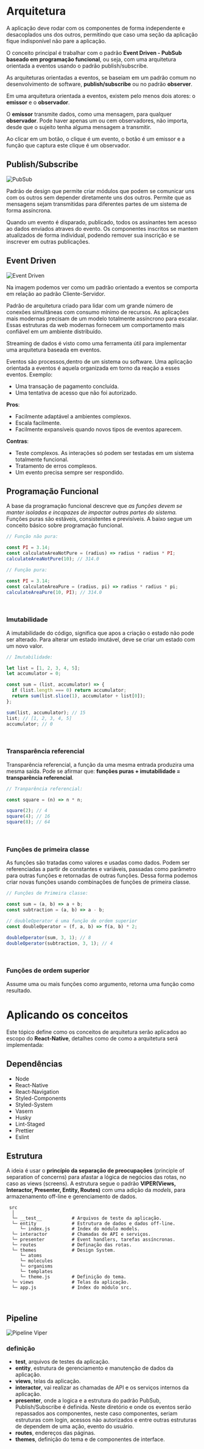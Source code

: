 # Arquitetura

A aplicação deve rodar com os componentes de forma independente e desacoplados uns dos outros, permitindo que caso uma seção da aplicação fique indisponível não pare a aplicação.

O conceito principal é trabalhar com o padrão **Event Driven - PubSub baseado em programação funcional**, ou seja, com uma arquitetura orientada a eventos usando o padrão publish/subscribe. 

As arquiteturas orientadas a eventos, se baseiam em um padrão comum no desenvolvimento de software, **publish/subscribe** ou no padrão **observer**.

Em uma arquitetura orientada a eventos, existem pelo menos dois atores: o **emissor** e o **observador**.

O **emissor** transmite dados, como uma mensagem, para qualquer **observador**. Pode haver apenas um ou cem observadores, não importa, desde que o sujeito tenha alguma mensagem a transmitir.

Ao clicar em um botão, o clique é um evento, o botão é um emissor e a função que captura este clique é um observador.<br />

## Publish/Subscribe

![PubSub](https://d1.awsstatic.com/product-marketing/Messaging/sns_img_topic.e024462ec88e79ed63d690a2eed6e050e33fb36f.png)

Padrão de design que permite criar módulos que podem se comunicar uns com os outros sem depender diretamente uns dos outros. Permite que as mensagens sejam transmitidas para diferentes partes de um sistema de forma assíncrona. 

Quando um evento é disparado, publicado, todos os assinantes tem acesso ao dados enviados atraves do evento. Os componentes inscritos se mantem atualizados de forma individual, podendo remover sua inscrição e se inscrever em outras publicações.<br />

## Event Driven

![Event Driven](https://dzone.com/storage/temp/6520586-pushpin.jpg)



Na imagem podemos ver como um padrão orientado a eventos se comporta em relação ao padrão Cliente-Servidor.<br />

Padrão de arquitetura criado para lidar com um grande número de conexões simultâneas com consumo mínimo de recursos. As aplicações mais modernas precisam de um modelo totalmente assíncrono para escalar. Essas estruturas da web modernas fornecem um comportamento mais confiável em um ambiente distribuído.<br />

Streaming de dados é visto como uma ferramenta útil para implementar uma arquitetura baseada em eventos.

Eventos são processos,dentro de um sistema ou software. Uma aplicação orientada a eventos é aquela organizada em torno da reação a esses eventos. Exemplo:

- Uma transação de pagamento concluída.
- Uma tentativa de acesso que não foi autorizado.<br />

**Pros**:

- Facilmente adaptável a ambientes complexos.
- Escala facilmente.
- Facilmente expansíveis quando novos tipos de eventos aparecem.<br />

**Contras**:

- Teste complexos. As interações só podem ser testadas em um sistema totalmente funcional.
- Tratamento de erros complexos.
- Um evento precisa sempre ser respondido.<br />

## Programação Funcional

A base da programação funcional descreve que *as funções devem se manter isoladas e incapazes de impactar outras partes do sistema.* Funções puras são estáveis, consistentes e previsíveis. A baixo segue um conceito básico sobre programação funcional.<br />

```javascript
// Função não pura:

const PI = 3.14;
const calculateAreaNotPure = (radius) => radius * radius * PI;
calculateAreaNotPure(10); // 314.0
```

```javascript
// Função pura:

const PI = 3.14;
const calculateAreaPure = (radius, pi) => radius * radius * pi;
calculateAreaPure(10, PI); // 314.0
```

<br />

### Imutabilidade

A imutabilidade do código, significa que apos a criação o estado não pode ser alterado. Para alterar um estado imutável, deve se criar um estado com um novo valor.<br />

```javascript
// Imutabilidade:

let list = [1, 2, 3, 4, 5];
let accumulator = 0;

const sum = (list, accumulator) => {
  if (list.length === 0) return accumulator;
  return sum(list.slice(1), accumulator + list[0]);
};

sum(list, accumulator); // 15
list; // [1, 2, 3, 4, 5]
accumulator; // 0
```

<br />

### Transparência referencial

Transparência referencial, a função da uma mesma entrada produzira uma mesma saída. Pode se afirmar que: **funções puras + imutabilidade  = transparência referencial**.<br />

```javascript
// Tranparência referencial:

const square = (n) => n * n;

square(2); // 4
square(4); // 16
square(8); // 64
```

<br />

### Funções de primeira classe

As funções são tratadas como valores e usadas como dados. Podem ser referenciadas a partir de constantes e variáveis, passadas como parâmetro para outras funções e retornadas de outras funções. Dessa forma podemos criar novas funções usando combinações de funções de primeira classe.<br />

```javascript
// Funções de Primeira classe:

const sum = (a, b) => a + b;
const subtraction = (a, b) => a - b;

// doubleOperator é uma função de ordem superior
const doubleOperator = (f, a, b) => f(a, b) * 2;

doubleOperator(sum, 3, 1); // 8
doubleOperator(subtraction, 3, 1); // 4
```

<br />

### Funções de ordem superior

Assume uma ou mais funções como argumento, retorna uma função como resultado. <br />

# Aplicando os conceitos

Este tópico define como os conceitos de arquitetura serão aplicados ao escopo do **React-Native**, detalhes como de como a arquitetura será implementada:

## Dependências

- Node
- React-Native
- React-Navigation
- Styled-Components
- Styled-System
- Vasern
- Husky
- Lint-Staged
- Prettier
- Eslint

## Estrutura

A ideia é usar o **princípio da separação de preocupações** (principle of separation of concerns) para afastar a lógica de negócios das rotas, no caso as views (screens). A estrutura segue o padrão **VIPER(Views, Interactor, Presenter, Entity, Routes)** com uma adição da *models*, para armazenamento off-line e gerenciamento de dados.

```
 src
  │
  └─ __test__			# Arquivos de teste da aplicação.
  └─ entity				# Estrutura de dados e dados off-line.
  	 └─ index.js		# Index do módulo models.
  └─ interactor			# Chamadas de API e serviços.
  └─ presenter          # Event handlers, tarefas assíncronas.
  └─ routes				# Definação das rotas.
  └─ themes				# Design System.
  	 └─ atoms
  	 └─ molecules
  	 └─ organisms
  	 └─ templates
  	 └─ theme.js	    # Definição do tema.
  └─ views				# Telas da aplicação.
  └─ app.js			    # Index do módulo src.
```

<br />

## Pipeline

![Pipeline Viper](https://koenig-media.raywenderlich.com/uploads/2018/02/viper-scheme-480x273.png)

### definição

- **test**, arquivos de testes da aplicação.
- **entity**, estrutura de gerenciamento e manutenção de dados da aplicação.
- **views**, telas da aplicação.
- **interactor**, vai realizar as chamadas de API e os serviços internos da aplicação.
- **presenter**, onde a logica e a estrutura do padrão PubSub, Publish/Subscribe é definida. Neste diretório e onde os eventos serão repassados aos componentes, neste caso componentes, seriam estruturas com login, acessos não autorizados e entre outras estruturas de dependem de uma ação, evento do usuário.
- **routes**, endereços das páginas.
- **themes**, definição do tema e de componentes de interface.